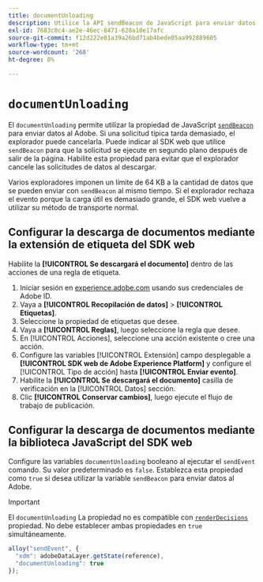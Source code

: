 ```yaml
---
title: documentUnloading
description: Utilice la API sendBeacon de JavaScript para enviar datos al Adobe.
exl-id: 7683c0c4-ae2e-46ec-8471-628a10e17afc
source-git-commit: f12d222e81a39a26bd71ab4bede05aa992889605
workflow-type: tm+mt
source-wordcount: '268'
ht-degree: 0%

---
```


# `documentUnloading`

El `documentUnloading` permite utilizar la propiedad de JavaScript [`sendBeacon`](https://developer.mozilla.org/en-US/docs/Web/API/Navigator/sendBeacon) para enviar datos al Adobe. Si una solicitud típica tarda demasiado, el explorador puede cancelarla. Puede indicar al SDK web que utilice `sendBeacon` para que la solicitud se ejecute en segundo plano después de salir de la página. Habilite esta propiedad para evitar que el explorador cancele las solicitudes de datos al descargar.

Varios exploradores imponen un límite de 64 KB a la cantidad de datos que se pueden enviar con `sendBeacon` al mismo tiempo. Si el explorador rechaza el evento porque la carga útil es demasiado grande, el SDK web vuelve a utilizar su método de transporte normal.

## Configurar la descarga de documentos mediante la extensión de etiqueta del SDK web

Habilite la **[!UICONTROL Se descargará el documento]** dentro de las acciones de una regla de etiqueta.

1. Iniciar sesión en [experience.adobe.com](https://experience.adobe.com) usando sus credenciales de Adobe ID.
1. Vaya a **[!UICONTROL Recopilación de datos]** > **[!UICONTROL Etiquetas]**.
1. Seleccione la propiedad de etiquetas que desee.
1. Vaya a **[!UICONTROL Reglas]**, luego seleccione la regla que desee.
1. En [!UICONTROL Acciones], seleccione una acción existente o cree una acción.
1. Configure las variables [!UICONTROL Extensión] campo desplegable a **[!UICONTROL SDK web de Adobe Experience Platform]** y configure el [!UICONTROL Tipo de acción] hasta **[!UICONTROL Enviar evento]**.
1. Habilite la **[!UICONTROL Se descargará el documento]** casilla de verificación en la [!UICONTROL Datos] sección.
1. Clic **[!UICONTROL Conservar cambios]**, luego ejecute el flujo de trabajo de publicación.

## Configurar la descarga de documentos mediante la biblioteca JavaScript del SDK web

Configure las variables `documentUnloading` booleano al ejecutar el `sendEvent` comando. Su valor predeterminado es `false`. Establezca esta propiedad como `true` si desea utilizar la variable `sendBeacon` para enviar datos al Adobe.

>[!IMPORTANT]
>
>El `documentUnloading` La propiedad no es compatible con [`renderDecisions`](renderdecisions.md) propiedad. No debe establecer ambas propiedades en `true` simultáneamente.

```js
alloy("sendEvent", {
  "xdm": adobeDataLayer.getState(reference),
  "documentUnloading": true
});
```
